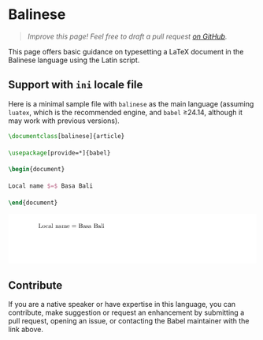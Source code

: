 # Balinese

<blockquote>
  <p><em>Improve this page! Feel free to draft a pull request <a href="https://github.com/latex3/babel/tree/docs/docs">on GitHub</a>.</em></p>
</blockquote>

This page offers basic guidance on typesetting a LaTeX document in the
Balinese language using the Latin script.

## Support with `ini` locale file

Here is a minimal sample file with `balinese` as the main language
(assuming `luatex`, which is the recommended engine, and `babel` ≥24.14,
although it may work with previous versions).

```tex
\documentclass[balinese]{article}

\usepackage[provide=*]{babel}

\begin{document}

Local name $=$ Basa Bali

\end{document}
```

![](../media/locale-balinese.png)

## Contribute

If you are a native speaker or have expertise in this language, you can
contribute, make suggestion or request an enhancement by submitting a
pull request, opening an issue, or contacting the Babel maintainer with
the link above.